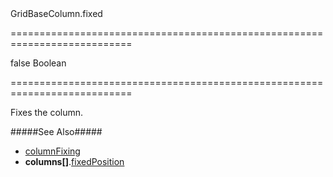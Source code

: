<!--id-->GridBaseColumn.fixed<!--/id-->
===========================================================================
<!--default-->false<!--/default-->
<!--type-->Boolean<!--/type-->
===========================================================================

<!--shortDescription-->
Fixes the column.
<!--/shortDescription-->

<!--fullDescription-->
#####See Also#####
- [columnFixing]({basewidgetpath}/Configuration/columnFixing/)
- **columns[]**.[fixedPosition]({basewidgetpath}/Configuration/columns/#fixedPosition)
<!--/fullDescription-->